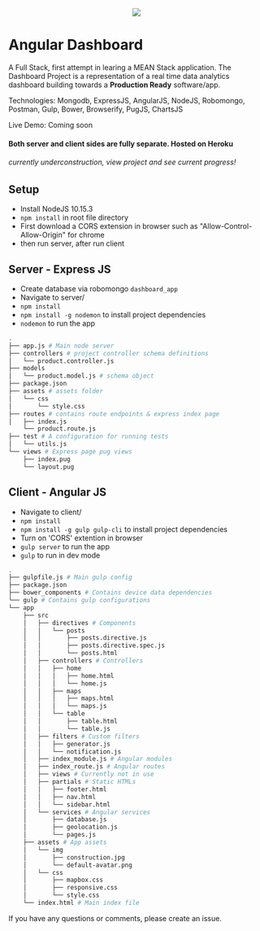 <p align="center">
<img src="https://github.com/chriscastaneda/Portfolio_Dashboard_Website/blob/master/assets/img/dashboard.png">
</p>

# Angular Dashboard
A Full Stack, first attempt in learing a MEAN Stack application. The Dashboard Project is a representation of a real time data analytics dashboard building towards a **Production Ready** software/app.

Technologies: Mongodb, ExpressJS, AngularJS, NodeJS, Robomongo, Postman, Gulp, Bower, Browserify, PugJS, ChartsJS

Live Demo: Coming soon

#### Both server and client sides are fully separate. Hosted on Heroku

###### currently underconstruction, view project and see current progress!

## Setup
- Install NodeJS 10.15.3
- `npm install` in root file directory
- First download a CORS extension in browser such as "Allow-Control-Allow-Origin" for chrome
- then run server, after run client

## Server - Express JS
- Create database via robomongo `dashboard_app`
- Navigate to server/
- `npm install`
- `npm install -g nodemon` to install project dependencies
- `nodemon` to run the app

```bash
.
├── app.js # Main node server 
├── controllers # project controller schema definitions
│   └── product.controller.js
├── models
│   └── product.model.js # schema object
├── package.json
├── assets # assets folder
│   └── css
│       └── style.css
├── routes # contains route endpoints & express index page
│   ├── index.js
    └── product.route.js
├── test # A configuration for running tests
│   └── utils.js
└── views # Express page pug views
    ├── index.pug
    └── layout.pug
 ```

## Client - Angular JS
- Navigate to client/
- `npm install`
- `npm install -g gulp gulp-cli` to install project dependencies
- Turn on 'CORS' extention in browser
- `gulp server` to run the app
- `gulp` to run in dev mode

```bash
.
├── gulpfile.js # Main gulp config
├── package.json
├── bower_components # Contains device data dependencies
└── gulp # Contains gulp configurations 
└── app
    ├── src
    │   ├── directives # Components
    │   │   └── posts
    │   │       ├── posts.directive.js
    │   │       ├── posts.directive.spec.js
    │   │       └── posts.html
    │   ├── controllers # Controllers
    │   │   ├── home
    │   │   │   ├── home.html
    │   │   │   └── home.js
    │   │   ├── maps
    │   │   │   ├── maps.html
    │   │   │   └── maps.js
    │   │   └── table
    │   │       ├── table.html
    │   │       └── table.js
    │   ├── filters # Custom filters
    │   │   ├── generator.js
    │   │   └── notification.js
    │   ├── index_module.js # Angular modules
    │   ├── index_route.js # Angular routes
    │   ├── views # Currently not in use
    │   ├── partials # Static HTMLs
    │   │   ├── footer.html
    │   │   ├── nav.html
    │   │   └── sidebar.html
    │   └── services # Angular services
    │       ├── database.js
    │       ├── geolocation.js
    │       └── pages.js
    ├── assets # App assets
    │   └── img
    │       ├── construction.jpg
    │       └── default-avatar.png
	│   └── css
    │       ├── mapbox.css
    │       ├── responsive.css
    │       └── style.css
    └── index.html # Main index file
```


If you have any questions or comments, please create an issue.
